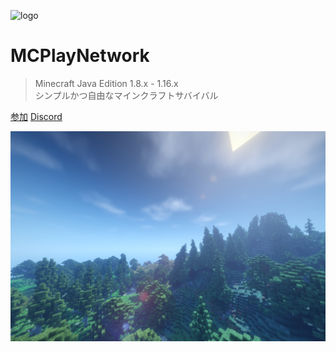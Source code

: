
![logo](https://www.mcplay.biz/_media/logo.png)

# MCPlayNetwork

> Minecraft Java Edition 1.8.x - 1.16.x  
> シンプルかつ自由なマインクラフトサバイバル

[参加](#MCPlayNetwork)
[Discord](discord)

![](/_media/bg.png)